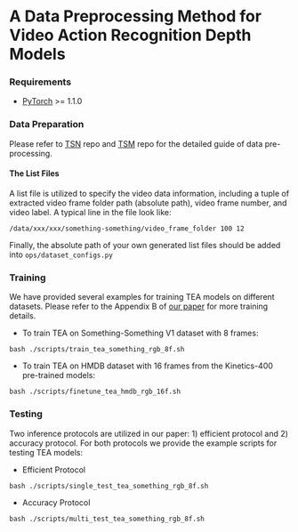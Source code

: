 # A Data Preprocessing Method for Video Action Recognition Depth Models

### Requirements

- [PyTorch](https://pytorch.org/) >= 1.1.0

### Data Preparation

Please refer to [TSN](https://github.com/yjxiong/temporal-segment-networks) repo and [TSM](https://github.com/mit-han-lab/temporal-shift-module) repo for the detailed guide of data pre-processing.

#### The List Files

A list file is utilized to specify the video data information, including a tuple of extracted video frame folder path (absolute path), video frame number, and video label. A typical line in the file look like:
```
/data/xxx/xxx/something-something/video_frame_folder 100 12
```
Finally, the absolute path of your own generated list files should be added into `ops/dataset_configs.py`

### Training

We have provided several examples for training TEA models on different datasets. Please refer to the Appendix B of [our paper](https://arxiv.org/abs/2004.01398) for more training details.

- To train TEA on Something-Something V1 dataset with 8 frames:
```
bash ./scripts/train_tea_something_rgb_8f.sh
```
- To train TEA on HMDB dataset with 16 frames from the Kinetics-400 pre-trained models:
```
bash ./scripts/finetune_tea_hmdb_rgb_16f.sh
```

### Testing 

Two inference protocols are utilized in our paper: 1) efficient protocol and 2) accuracy protocol. For both protocols we provide the example scripts for testing TEA models:

- Efficient Protocol
```
bash ./scripts/single_test_tea_something_rgb_8f.sh
```
- Accuracy Protocol
```
bash ./scripts/multi_test_tea_something_rgb_8f.sh
```


